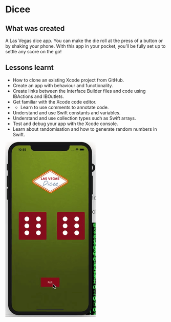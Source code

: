 # Dicee

## What was created

A Las Vegas dice app. You can make the die roll at the press of a button or by shaking your phone. With this app in your pocket, you’ll be fully set up to settle any score on the go!


## Lessons learnt

* How to clone an existing Xcode project from GitHub.
* Create an app with behaviour and functionality.
* Create links between the Interface Builder files and code using IBActions and IBOutlets.
* Get familiar with the Xcode code editor.
* * Learn to use comments to annotate code.
* Understand and use Swift constants and variables.
* Understand and use collection types such as Swift arrays.
* Test and debug your app with the Xcode console.
* Learn about randomisation and how to generate random numbers in Swift.



![App Preveiw](Documentation/dice_preview_small.gif)


